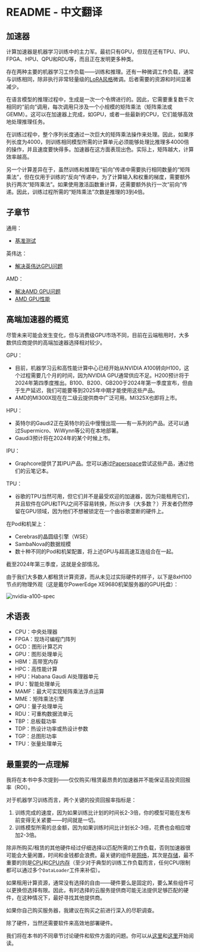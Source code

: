 # README - 中文翻译

## 加速器

计算加速器是机器学习训练中的主力军。最初只有GPU，但现在还有TPU、IPU、FPGA、HPU、QPU和RDU等，而且正在发明更多种类。

存在两种主要的机器学习工作负载——训练和推理。还有一种微调工作负载，通常与训练相同，除非执行非常轻量级的[LoRA风格](https://arxiv.org/abs/2106.09685)微调。后者需要的资源和时间显著减少。

在语言模型的推理过程中，生成是一次一个令牌进行的。因此，它需要重复数千次相同的“前向”调用，每次调用只涉及一个小规模的矩阵乘法（矩阵乘法或GEMM）。这可以在加速器上完成，如GPU，或者一些最新的CPU，它们能够高效地处理推理任务。

在训练过程中，整个序列长度通过一次巨大的矩阵乘法操作来处理。因此，如果序列长度为4000，则训练相同模型所需的计算单元必须能够处理比推理多4000倍的操作，并且速度要快得多。加速器在这方面表现出色。实际上，矩阵越大，计算效率越高。

另一个计算差异在于，虽然训练和推理在“前向”传递中需要执行相同数量的“矩阵乘法”，但在仅用于训练的“反向”传递中，为了计算输入和权重的梯度，需要额外执行两次“矩阵乘法”。如果使用激活函数重计算，还需要额外执行一次“前向”传递。因此，训练过程所需的“矩阵乘法”次数是推理的3到4倍。

## 子章节

通用：
- [基准测试](benchmarks)

英伟达：
- [解决英伟达GPU问题](nvidia/debug.md)

AMD：
- [解决AMD GPU问题](amd/debug.md)
- [AMD GPU性能](amd/performance.md)

## 高端加速器的概览

尽管未来可能会发生变化，但与消费级GPU市场不同，目前在云端租用时，大多数供应商提供的高端加速器选择相对较少。

GPU：
- 目前，机器学习云和高性能计算中心已经开始从NVIDIA A100转向H100，这个过程需要几个月的时间，因为NVIDIA GPU通常供应不足。H200预计将于2024年第四季度推出。B100、B200、GB200于2024年第一季度宣布，但由于生产延迟，我们可能要等到2025年中期才能使用这些产品。
- AMD的MI300X现在在二级云提供商中广泛可用。MI325X也即将上市。

HPU：
- 英特尔的Gaudi2正在英特尔的云中慢慢出现——有一系列的产品。还可以通过Supermicro、WiWynn等公司在本地部署。
- Gaudi3预计将在2024年的某个时候上市。

IPU：
- Graphcore提供了其IPU产品。您可以通过[Paperspace](https://www.paperspace.com/graphcore)尝试这些产品，通过他们的云笔记本。

TPU：
- 谷歌的TPU当然可用，但它们并不是最受欢迎的加速器，因为只能租用它们，并且软件在GPU和TPU之间不容易转换，所以许多（大多数？）开发者仍然停留在GPU领域，因为他们不想被锁定在一个由谷歌垄断的硬件上。

在Pod和机架上：
- Cerebras的晶圆级引擎（WSE）
- SambaNova的数据规模
- 数十种不同的Pod和机架配置，将上述GPU与超高速互连组合在一起。

截至2024年第三季度，这就是全部情况。

由于我们大多数人都租赁计算资源，而从未见过实际硬件的样子，以下是8xH100节点的物理外观（这是戴尔PowerEdge XE9680机架服务器的GPU托盘）：

![nvidia-a100-spec](images/8x-H100-node-Dell-PowerEdge-XE9680.png)


## 术语表

- CPU：中央处理器
- FPGA：现场可编程门阵列
- GCD：图形计算芯片
- GPU：图形处理单元
- HBM：高带宽内存
- HPC：高性能计算
- HPU：Habana Gaudi AI处理器单元
- IPU：智能处理单元
- MAMF：最大可实现矩阵乘法浮点运算
- MME：矩阵乘法引擎
- QPU：量子处理单元
- RDU：可重构数据流单元
- TBP：总板载功率
- TDP：热设计功率或热设计参数
- TGP：总图形功率
- TPU：张量处理单元

## 最重要的一点理解

我将在本书中多次提到——仅仅购买/租赁最昂贵的加速器并不能保证高投资回报率（ROI）。

对于机器学习训练而言，两个关键的投资回报率指标是：
1. 训练完成的速度，因为如果训练比计划的时间长2-3倍，你的模型可能在发布前变得无关紧要——时间就是一切。
2. 训练模型所需的总金额，因为如果训练时间比计划长2-3倍，花费也会相应增加2-3倍。

除非所购买/租赁的其他硬件经过仔细选择以匹配所需的工作负载，否则加速器很可能会大量闲置，时间和金钱都会浪费。最关键的组件是[网络](../../network)，其次是[存储](../../storage/)，最不重要的则是[CPU](../cpu)和[CPU内存](../cpu-memory)（至少对于典型的训练工作负载而言，任何CPU限制都可以通过多个`DataLoader`工件来补偿）。

如果租用计算资源，通常没有选择的自由——硬件要么是固定的，要么某些组件可以更换但选择有限。因此，有时选择的云服务提供商可能无法提供足够匹配的硬件，在这种情况下，最好寻找其他提供商。

如果你自己购买服务器，我建议在购买之前进行深入的尽职调查。

除了硬件，当然还需要软件来高效地部署硬件。

我们将在本书的不同章节讨论硬件和软件方面的问题。你可以从[这里](../../training/performance)和[这里](../../training/model-parallelism)开始阅读。